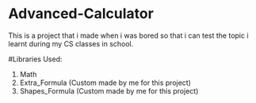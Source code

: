 # Advanced-Calculator
This is a project that i made when i was bored so that i can test the topic i learnt during my CS classes in school.

#Libraries Used:
 1. Math
 2. Extra_Formula (Custom made by me for this project)
 3. Shapes_Formula (Custom made by me for this project)
